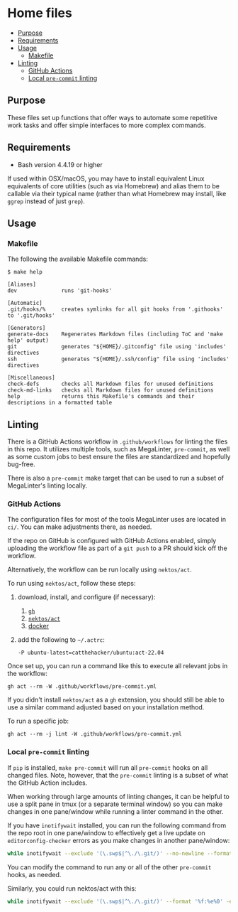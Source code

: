 # Home files

- [Purpose](#purpose)
- [Requirements](#requirements)
- [Usage](#usage)
  - [Makefile](#makefile)
- [Linting](#linting)
  - [GitHub Actions](#github-actions)
  - [Local `pre-commit` linting](#local-pre-commit-linting)

## Purpose

These files set up functions that offer ways to automate some repetitive work tasks and offer simple interfaces to more complex commands.

## Requirements

* Bash version 4.4.19 or higher

If used within OSX/macOS, you may have to install equivalent Linux equivalents of core utilities (such as via Homebrew) and alias them to be callable
via their typical name (rather than what Homebrew may install, like `ggrep` instead of just `grep`).

## Usage

### Makefile

The following the available Makefile commands:

```editorconfig
$ make help

[Aliases]
dev              runs 'git-hooks'

[Automatic]
.git/hooks/%     creates symlinks for all git hooks from '.githooks' to '.git/hooks'

[Generators]
generate-docs    Regenerates Markdown files (including ToC and 'make help' output)
git              generates "${HOME}/.gitconfig" file using 'includes' directives
ssh              generates "${HOME}/.ssh/config" file using 'includes' directives

[Miscellaneous]
check-defs       checks all Markdown files for unused definitions
check-md-links   checks all Markdown files for unused definitions
help             returns this Makefile's commands and their descriptions in a formatted table
```

## Linting

There is a GitHub Actions workflow in `.github/workflows` for linting the files in this repo. It utilizes multiple tools, such as MegaLinter,
`pre-commit`, as well as some custom jobs to best ensure the files are standardized and hopefully bug-free.

There is also a `pre-commit` make target that can be used to run a subset of MegaLinter's linting locally.

### GitHub Actions

The configuration files for most of the tools MegaLinter uses are located in `ci/`. You can make adjustments there, as needed.

If the repo on GitHub is configured with GitHub Actions enabled, simply uploading the workflow file as part of a `git push` to a PR should kick off
the workflow.

Alternatively, the workflow can be run locally using `nektos/act`.

To run using `nektos/act`, follow these steps:
1. download, install, and configure (if necessary):
   1. [`gh`][install `gh`]
   1. [`nektos/act`][install `nektos/act`]
   1. [docker][install docker]
1. add the following to `~/.actrc`:

       -P ubuntu-latest=catthehacker/ubuntu:act-22.04

Once set up, you can run a command like this to execute all relevant jobs in the workflow:

    gh act --rm -W .github/workflows/pre-commit.yml

If you didn't install `nektos/act` as a `gh` extension, you should still be able to use a similar command adjusted based on your installation method.

To run a specific job:

    gh act --rm -j lint -W .github/workflows/pre-commit.yml

### Local `pre-commit` linting

If `pip` is installed, `make pre-commit` will run all `pre-commit` hooks on all changed files. Note, however, that the `pre-commit` linting is a
subset of what the GitHub Action includes.

When working through large amounts of linting changes, it can be helpful to use a split pane in tmux (or a separate terminal window) so you can make
changes in one pane/window while running a linter command in the other.

If you have `inotifywait` installed, you can run the following command from the repo root in one pane/window to effectively get a live update on
`editorconfig-checker` errors as you make changes in another pane/window:

```bash
while inotifywait --exclude '(\.swp$|^\./\.git/)' --no-newline --format '%0' -e modify -r .; do pipenv run pre-commit run --color=always ec -a; done
```

You can modify the command to run any or all of the other `pre-commit` hooks, as needed.

Similarly, you could run nektos/act with this:

```bash
while inotifywait --exclude '(\.swp$|^\./\.git/)' --format '%f:%e%0' -e modify -r .; do gh act --rm push -j lint -W .github/workflows/pre-commit.yml; done
```


[install `gh`]: https://github.com/cli/cli#installation
[install `nektos/act`]: https://github.com/nektos/act#installation
[install docker]: https://docs.docker.com/get-docker/
